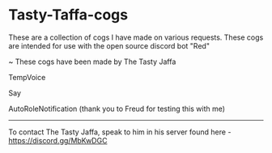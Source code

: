 # Tasty-Taffa-cogs
These are a collection of cogs I have made on various requests. These cogs are intended for use with the open source discord bot "Red"

~ These cogs have been made by The Tasty Jaffa

TempVoice
 
Say

AutoRoleNotification (thank you to Freud for testing this with me)
 
*** 
 
To contact The Tasty Jaffa, speak to him in his server found here - https://discord.gg/MbKwDGC
